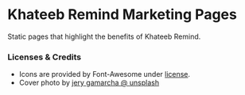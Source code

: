 # Khateeb Remind Marketing Pages

Static pages that highlight the benefits of Khateeb Remind.

### Licenses & Credits
* Icons are provided by Font-Awesome under [license](https://fontawesome.com/license/free). 
* Cover photo by [jery gamarcha @ unsplash](#https://unsplash.com/@jerg123)
  